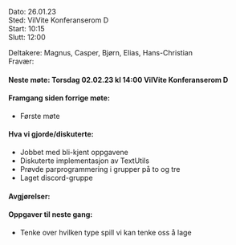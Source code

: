 Dato: 26.01.23  
Sted: VilVite Konferanserom D  
Start: 10:15  
Slutt: 12:00  

Deltakere: Magnus, Casper, Bjørn, Elias, Hans-Christian  
Fravær:

#### Neste møte: Torsdag 02.02.23 kl 14:00 VilVite Konferanserom D

#### Framgang siden forrige møte:
- Første møte

#### Hva vi gjorde/diskuterte:
- Jobbet med bli-kjent oppgavene
- Diskuterte implementasjon av TextUtils
- Prøvde parprogrammering i grupper på to og tre
- Laget discord-gruppe


#### Avgjørelser:


#### Oppgaver til neste gang:
- Tenke over hvilken type spill vi kan tenke oss å lage
